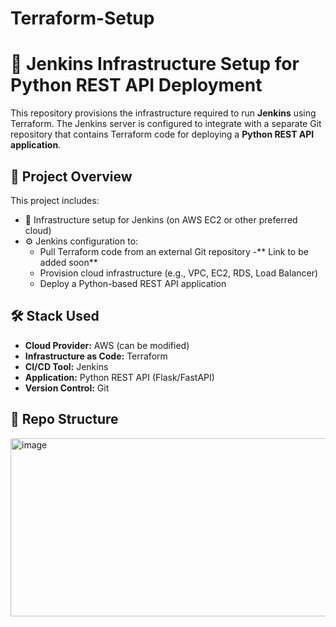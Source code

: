 # Terraform-Setup

# 🚀 Jenkins Infrastructure Setup for Python REST API Deployment

This repository provisions the infrastructure required to run **Jenkins** using Terraform. The Jenkins server is configured to integrate with a separate Git repository that contains Terraform code for deploying a **Python REST API application**.

## 📌 Project Overview

This project includes:

- 🔧 Infrastructure setup for Jenkins (on AWS EC2 or other preferred cloud)
- ⚙️ Jenkins configuration to:
  - Pull Terraform code from an external Git repository -** Link to be added soon**
  - Provision cloud infrastructure (e.g., VPC, EC2, RDS, Load Balancer)
  - Deploy a Python-based REST API application

## 🛠️ Stack Used

- **Cloud Provider:** AWS (can be modified)
- **Infrastructure as Code:** Terraform
- **CI/CD Tool:** Jenkins
- **Application:** Python REST API (Flask/FastAPI)
- **Version Control:** Git

## 📂 Repo Structure


<img width="570" height="285" alt="image" src="https://github.com/user-attachments/assets/cd81b5c4-91f8-46dc-b499-ce4b3f01fa05" />


